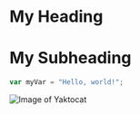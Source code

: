 # My Heading
# My Subheading

```javascript
var myVar = "Hello, world!";
```

![Image of Yaktocat](https://octodex.github.com/images/yaktocat.png)
